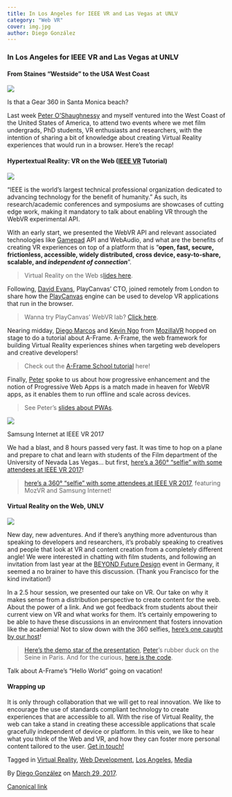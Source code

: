 ```yaml
---
title: In Los Angeles for IEEE VR and Las Vegas at UNLV
category: "Web VR"
cover: img.jpg
author: Diego González
---
```


### In Los Angeles for IEEE VR and Las Vegas at UNLV

#### From Staines “Westside” to the USA West Coast

![](https://cdn-images-1.medium.com/max/2000/1*PnipgvoZGToIWh-TiH0VzQ.jpeg)

Is that a Gear 360 in Santa Monica beach?

Last week [Peter O'Shaughnessy](https://medium.com/u/27616666fa21) and myself ventured into the West Coast of the United States of America, to attend two events where we met film undergrads, PhD students, VR enthusiasts and researchers, with the intention of sharing a bit of knowledge about creating Virtual Reality experiences that would run in a browser. Here’s the recap!

#### Hypertextual Reality: VR on the Web ([IEEE VR](http://ieeevr.org/2017/) Tutorial)

![](https://cdn-images-1.medium.com/max/600/1*v81VKhImPEVOJzHcYugKjg.png)

“IEEE is the world’s largest technical professional organization dedicated to advancing technology for the benefit of humanity.” As such, its research/academic conferences and symposiums are showcases of cutting edge work, making it mandatory to talk about enabling VR through the WebVR experimental API.

With an early start, we presented the WebVR API and relevant associated technologies like [Gamepad](https://medium.com/samsung-internet-dev/the-gamepad-reloaded-5ba866770003) API and WebAudio, and what are the benefits of creating VR experiences on top of a platform that is “**open, fast, secure, frictionless, accessible, widely distributed, cross device, easy-to-share, scalable, and _independent of connection_**”.

> Virtual Reality on the Web s[lides here](https://www.slideshare.net/DiegoGonzlezZiga/virtual-reality-on-the-web).

Following, [David Evans](https://twitter.com/daredevildave), PlayCanvas’ CTO, joined remotely from London to share how the [PlayCanvas](https://playcanvas.com/) engine can be used to develop VR applications that run in the browser.

> Wanna try PlayCanvas’ WebVR lab? [Click here](http://webvr.playcanvas.com/).

Nearing midday, [Diego Marcos](https://twitter.com/dmarcos) and [Kevin Ngo](https://twitter.com/andgokevin) from [MozillaVR](https://mozvr.com/) hopped on stage to do a tutorial about A-Frame. A-Frame, the web framework for building Virtual Reality experiences shines when targeting web developers and creative developers!

> Check out the [A-Frame School tutorial](https://aframe.io/aframe-school/#/) here!

Finally, [Peter](https://medium.com/u/27616666fa21) spoke to us about how progressive enhancement and the notion of Progressive Web Apps is a match made in heaven for WebVR apps, as it enables them to run offline and scale across devices.

> See Peter’s [slides about PWAs](https://docs.google.com/presentation/d/1Exp-0o4uR7EQruihtESHlbVWB8m7xNqtyRwDmH_HoJg/edit).

![](https://cdn-images-1.medium.com/max/800/1*5JXwKClCCwa0Im38rX-uIg.png)

Samsung Internet at IEEE VR 2017

We had a blast, and 8 hours passed very fast. It was time to hop on a plane and prepare to chat and learn with students of the Film department of the University of Nevada Las Vegas… but first, [here’s a 360° “selfie” with some attendees at IEEE VR 2017](https://samsunginter.net/bubble/?pic=https://diekus.net/images/360/360ieeevr.jpg)!

> [here’s a 360° “selfie” with some attendees at IEEE VR 2017](https://samsunginter.net/bubble/?pic=https://diekus.net/images/360/360ieeevr.jpg), featuring MozVR and Samsung Internet!

#### Virtual Reality on the Web, UNLV

![](https://cdn-images-1.medium.com/max/600/1*3FIfV-QTXU08sox443eP2Q.png)

New day, new adventures. And if there’s anything more adventurous than speaking to developers and researchers, it’s probably speaking to creatives and people that look at VR and content creation from a completely different angle! We were interested in chatting with film students, and following an invitation from last year at the [BEYOND Future Design](https://medium.com/samsung-internet-dev/a-thought-about-vr-beyond-vr-e570b9f661a6) event in Germany, it seemed a no brainer to have this discussion. (Thank you Francisco for the kind invitation!)

In a 2.5 hour session, we presented our take on VR. Our take on why it makes sense from a distribution perspective to create content for the web. About the power of a link. And we got feedback from students about their current view on VR and what works for them. It’s certainly empowering to be able to have these discussions in an environment that fosters innovation like the academia! Not to slow down with the 360 selfies, [here’s one caught by our host](https://samsunginter.net/bubble/?pic=https://diekus.net/images/360/unlv2017.jpg)!

> [Here’s the demo star of the presentation](https://samsunginter.net/a-frame-demos/360-video/), [Peter](https://medium.com/u/27616666fa21)’s rubber duck on the Seine in Paris. And for the curious, [here is the code](https://github.com/SamsungInternet/a-frame-demos/tree/gh-pages/360-video).

Talk about A-Frame’s “Hello World” going on vacation!

#### Wrapping up

It is only through collaboration that we will get to real innovation. We like to encourage the use of standards compliant technology to create experiences that are accessible to all. With the rise of Virtual Reality, the web can take a stand in creating these accessible applications that scale gracefully independent of device or platform. In this vein, we like to hear what you think of the Web and VR, and how they can foster more personal content tailored to the user. [Get in touch!](http://twitter.com/samsunginternet)

Tagged in [Virtual Reality](https://medium.com/tag/virtual-reality), [Web Development](https://medium.com/tag/web-development), [Los Angeles](https://medium.com/tag/los-angeles), [Media](https://medium.com/tag/media)

By [Diego González](https://medium.com/@diekus) on [March 29, 2017](https://medium.com/p/c1a3b45047f).

[Canonical link](https://medium.com/@diekus/in-los-angeles-for-ieee-vr-and-las-vegas-at-unlv-c1a3b45047f)

